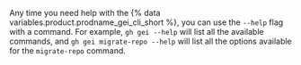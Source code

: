 Any time you need help with the {% data variables.product.prodname_gei_cli_short %}, you can use the `--help` flag with a command. For example, `gh gei --help` will list all the available commands, and `gh gei migrate-repo --help` will list all the options available for the `migrate-repo` command.
